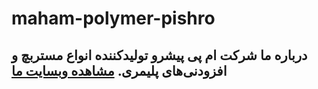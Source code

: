 # maham-polymer-pishro
## درباره ما شرکت ام پی پیشرو تولیدکننده انواع مستربچ و افزودنی‌های پلیمری. [مشاهده وبسایت ما](https://mppishro.com) 
